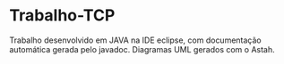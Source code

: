 # Trabalho-TCP

Trabalho desenvolvido em JAVA na IDE eclipse, com documentação automática gerada pelo javadoc.
Diagramas UML gerados com o Astah.